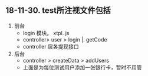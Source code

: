 ## 18-11-30. test所注视文件包括

1. 前台
	* login 模块。 xtpl.  js
	* controller> user > login |. getCode
	* controller 层各提现接口
1. 后台
	* controller > createData > addUsers
	* 上面是为每位测试用户添加一张银行卡，暂时不用管